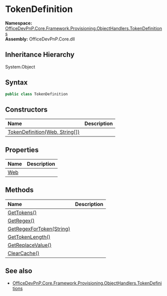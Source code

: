 # TokenDefinition
  

**Namespace:** [OfficeDevPnP.Core.Framework.Provisioning.ObjectHandlers.TokenDefinitions](OfficeDevPnP.Core.Framework.Provisioning.ObjectHandlers.TokenDefinitions.md)  
**Assembly:** OfficeDevPnP.Core.dll  
## Inheritance Hierarchy
System.Object  
## Syntax
```C#
public class TokenDefinition
```
## Constructors
|**Name**|**Description**|
|:-----|:-----|
| [TokenDefinition(Web, String[])](OfficeDevPnP.Core.Framework.Provisioning.ObjectHandlers.TokenDefinitions.TokenDefinition.Constructor1details.md) | 
## Properties
|**Name**|**Description**|
|:-----|:-----|
| [Web](OfficeDevPnP.Core.Framework.Provisioning.ObjectHandlers.TokenDefinitions.TokenDefinition.Web.md) | 
## Methods
|**Name**|**Description**|
|:-----|:-----|
| [GetTokens()](OfficeDevPnP.Core.Framework.Provisioning.ObjectHandlers.TokenDefinitions.TokenDefinition.GetTokens.md) | 
| [GetRegex()](OfficeDevPnP.Core.Framework.Provisioning.ObjectHandlers.TokenDefinitions.TokenDefinition.GetRegex.md) | 
| [GetRegexForToken(String)](OfficeDevPnP.Core.Framework.Provisioning.ObjectHandlers.TokenDefinitions.TokenDefinition.GetRegexForTokenString.md) | 
| [GetTokenLength()](OfficeDevPnP.Core.Framework.Provisioning.ObjectHandlers.TokenDefinitions.TokenDefinition.GetTokenLength.md) | 
| [GetReplaceValue()](OfficeDevPnP.Core.Framework.Provisioning.ObjectHandlers.TokenDefinitions.TokenDefinition.GetReplaceValue.md) | 
| [ClearCache()](OfficeDevPnP.Core.Framework.Provisioning.ObjectHandlers.TokenDefinitions.TokenDefinition.ClearCache.md) | 
## See also
- [OfficeDevPnP.Core.Framework.Provisioning.ObjectHandlers.TokenDefinitions](OfficeDevPnP.Core.Framework.Provisioning.ObjectHandlers.TokenDefinitions.md)
